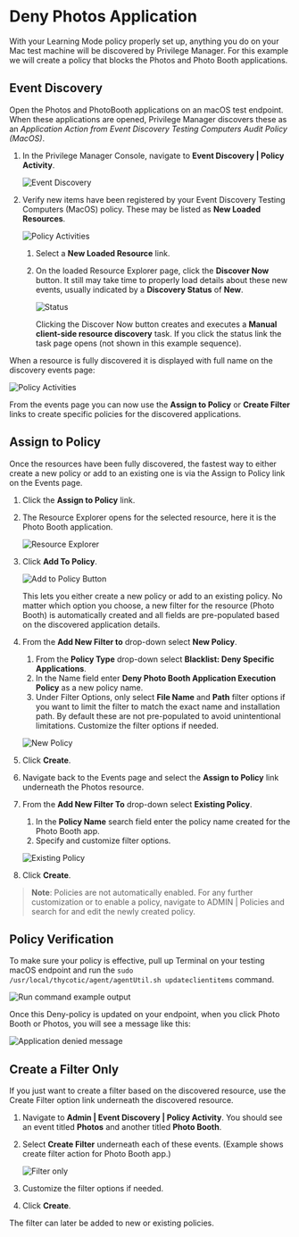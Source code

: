 [title]: # (Deny Photos)
[tags]: # (standard user, policy, macOS)
[priority]: # (7)
# Deny Photos Application

With your Learning Mode policy properly set up, anything you do on your Mac test machine will be discovered by Privilege Manager. For this example we will create a policy that blocks the Photos and Photo Booth applications.

## Event Discovery

Open the Photos and PhotoBooth applications on an macOS test endpoint. When these applications are opened, Privilege Manager discovers these as an _Application Action from Event Discovery Testing Computers Audit Policy (MacOS)_.

1. In the Privilege Manager Console, navigate to __Event Discovery | Policy Activity__.

   ![Event Discovery](images/deny/deny-3.png "Event Discovery page")
1. Verify new items have been registered by your Event Discovery Testing Computers (MacOS) policy. These may be listed as __New Loaded Resources__.

   ![Policy Activities](images/deny/discovery-nlr.png "Events showing New Loaded Resource")
   1. Select a __New Loaded Resource__ link.
   1. On the loaded Resource Explorer page, click the __Discover Now__ button. It still may take time to properly load details about these new events, usually indicated by a __Discovery Status__ of __New__.

      ![Status](images/deny/discovery-nlr-2.png "Discovery status")

      Clicking the Discover Now button creates and executes a __Manual client-side resource discovery__ task. If you click the status link the task page opens (not shown in this example sequence).

When a resource is fully discovered it is displayed with full name on the discovery events page:

![Policy Activities](images/deny/discovery-nlr-3.png "Events showing fully discovered resources")

From the events page you can now use the __Assign to Policy__ or __Create Filter__ links to create specific policies for the discovered applications.

## Assign to Policy

Once the resources have been fully discovered, the fastest way to either create a new policy or add to an existing one is via the Assign to Policy link on the Events page.

1. Click the __Assign to Policy__ link.
1. The Resource Explorer opens for the selected resource, here it is the Photo Booth application.

   ![Resource Explorer](images/deny/discovery-nlr-4.png "Resource Explorer showing details from discovered resource")
1. Click __Add To Policy__.

   ![Add to Policy Button](images/deny/discovery-nlr-6.png "Adding to either an existing or creating a new policy")

   This lets you either create a new policy or add to an existing policy. No matter which option you choose, a new filter for the resource (Photo Booth) is automatically created and all fields are pre-populated based on the discovered application details.
1. From the __Add New Filter to__ drop-down select __New Policy__.
   1. From the __Policy Type__ drop-down select __Blacklist: Deny Specific Applications__.
   1. In the Name field enter __Deny Photo Booth Application Execution Policy__ as a new policy name.
   1. Under Filter Options, only select __File Name__ and __Path__ filter options if you want to limit the filter to match the exact name and installation path. By default these are not pre-populated to avoid unintentional limitations. Customize the filter options if needed.

   ![New Policy](images/deny/discovery-nlr-8.png "Deny Photo Booth Application Execution Policy")
1. Click __Create__.
1. Navigate back to the Events page and select the __Assign to Policy__ link underneath the Photos resource.
1. From the __Add New Filter To__ drop-down select __Existing Policy__.
   1. In the __Policy Name__ search field enter the policy name created for the Photo Booth app.
   1. Specify and customize filter options.

   ![Existing Policy](images/deny/discovery-nlr-9.png "Add to existing policy")
1. Click __Create__.

>**Note**: Policies are not automatically enabled. For any further customization or to enable a policy, navigate to ADMIN | Policies and search for and edit the newly created policy.

## Policy Verification

To make sure your policy is effective, pull up Terminal on your testing macOS endpoint and run the `sudo /usr/local/thycotic/agent/agentUtil.sh updateclientitems` command.

   ![Run command example output](images/deny/terminal.png "Client items update terminal example")

Once this Deny-policy is updated on your endpoint, when you click Photo Booth or Photos, you will see a message like this:

   ![Application denied message](images/deny/app-denied.png "Application denied dialog example")

## Create a Filter Only

If you just want to create a filter based on the discovered resource, use the Create Filter option link underneath the discovered resource.

1. Navigate to __Admin | Event Discovery | Policy Activity__. You should see an event titled __Photos__ and another titled __Photo Booth__.
1. Select __Create Filter__ underneath each of these events. (Example shows create filter action for Photo Booth app.)

   ![Filter only](images/deny/discovery-nlr-5.png "Photo Booth filter only")
1. Customize the filter options if needed.
1. Click __Create__.

The filter can later be added to new or existing policies.
